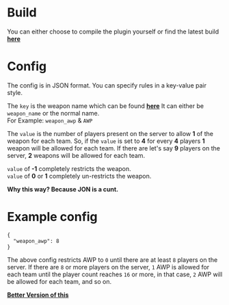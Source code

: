 # Build
You can either choose to compile the plugin yourself or find the latest build **[here](https://github.com/CS2Plugins/WeaponRestricter/tree/main/bin/Release/net7.0)**

# Config
The config is in JSON format. You can specify rules in a key-value pair style.

The `key` is the weapon name which can be found **[here](https://github.com/CS2Plugins/WeaponRestricter/blob/main/Utils.cs#L30)**
It can either be `weapon_name` or the normal name.  
For Example: `weapon_awp` & `AWP`

The `value` is the number of players present on the server to allow **1** of the weapon for each team.
So, if the `value` is set to **4** for every **4** players **1** weapon will be allowed for each team.
If there are let's say **9** players on the server, **2** weapons will be allowed for each team.

`value` of **-1** completely restricts the weapon.  
`value` of **0** or **1** completely un-restricts the weapon.  

**Why this way? Because JON is a cunt.**

# Example config
```
{
  "weapon_awp": 8
}
```

The above config restricts AWP to `0` until there are at least `8` players on the server. If there are `8` or more players on the server, `1` AWP is allowed for each team until the player count reaches `16` or more, in that case, `2` AWP will be allowed for each team, and so on.

**[Better Version of this](https://github.com/CS2Plugins/WeaponRestrict)**
